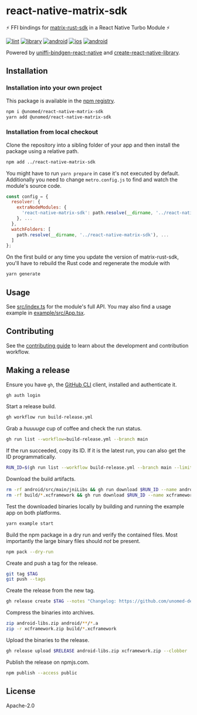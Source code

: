 # react-native-matrix-sdk

⚡️ FFI bindings for [matrix-rust-sdk] in a React Native Turbo Module ⚡️

[![lint](https://github.com/unomed-dev/react-native-matrix-sdk/actions/workflows/lint.yml/badge.svg)](https://github.com/unomed-dev/react-native-matrix-sdk/actions/workflows/lint.yml)
[![library](https://github.com/unomed-dev/react-native-matrix-sdk/actions/workflows/library.yml/badge.svg)](https://github.com/unomed-dev/react-native-matrix-sdk/actions/workflows/library.yml)
[![android](https://github.com/unomed-dev/react-native-matrix-sdk/actions/workflows/build-android.yml/badge.svg)](https://github.com/unomed-dev/react-native-matrix-sdk/actions/workflows/build-android.yml)
[![ios](https://github.com/unomed-dev/react-native-matrix-sdk/actions/workflows/build-ios.yml/badge.svg)](https://github.com/unomed-dev/react-native-matrix-sdk/actions/workflows/build-ios.yml)
[![android](https://github.com/unomed-dev/react-native-matrix-sdk/actions/workflows/build-release.yml/badge.svg)](https://github.com/unomed-dev/react-native-matrix-sdk/actions/workflows/build-release.yml)

Powered by [uniffi-bindgen-react-native] and [create-react-native-library].


## Installation

### Installation into your own project

This package is available in the [npm registry].

```sh
npm i @unomed/react-native-matrix-sdk
yarn add @unomed/react-native-matrix-sdk
```


### Installation from local checkout

Clone the repository into a sibling folder of your app and then install the package using
a relative path.

```sh
npm add ../react-native-matrix-sdk
```

You might have to run `yarn prepare` in case it's not executed by default. Additionally you
need to change `metro.config.js` to find and watch the module's source code.

```js
const config = {
  resolver: {
    extraNodeModules: {
      'react-native-matrix-sdk': path.resolve(__dirname, '../react-native-matrix-sdk'),
    }, ...
  },
  watchFolders: [
    path.resolve(__dirname, '../react-native-matrix-sdk'), ...
  ]
};
```

On the first build or any time you update the version of matrix-rust-sdk, you'll have
to rebuild the Rust code and regenerate the module with

```sh
yarn generate
```


## Usage

See [src/index.ts] for the module's full API. You may also find a usage example
in [example/src/App.tsx].


## Contributing

See the [contributing guide] to learn about the development and contribution workflow.


## Making a release

Ensure you have `gh`, the [GitHub CLI](https://cli.github.com/) client, installed and
authenticate it.

```sh
gh auth login
```

Start a release build.

```sh
gh workflow run build-release.yml
```

Grab a _huuuuge_ cup of coffee and check the run status.

```sh
gh run list --workflow=build-release.yml --branch main
```

If the run succeeded, copy its ID. If it is the latest run, you can also get the ID
programmatically.

```sh
RUN_ID=$(gh run list --workflow build-release.yml --branch main --limit 1 --json databaseId --jq ".[0].databaseId")
```

Download the build artifacts.

```sh
rm -rf android/src/main/jniLibs && gh run download $RUN_ID --name android-libs --dir android
rm -rf build/*.xcframework && gh run download $RUN_ID --name xcframework --dir build
```

Test the downloaded binaries locally by building and running the example app on
both platforms.

```sh
yarn example start
```

Build the npm package in a dry run and verify the contained files. Most importantly the
large binary files should *not* be present.

```sh
npm pack --dry-run
```

Create and push a tag for the release.

```sh
git tag $TAG
git push --tags
```

Create the release from the new tag.

```sh
gh release create $TAG --notes "Changelog: https://github.com/unomed-dev/react-native-matrix-sdk/compare/$PREVIOUS_TAG...$TAG"
```

Compress the binaries into archives.

```sh
zip android-libs.zip android/**/*.a
zip -r xcframework.zip build/*.xcframework
```

Upload the binaries to the release.

```sh
gh release upload $RELEASE android-libs.zip xcframework.zip --clobber
```

Publish the release on npmjs.com.

```sh
npm publish --access public
```


## License

Apache-2.0


[contributing guide]: CONTRIBUTING.md
[create-react-native-library]: https://github.com/callstack/react-native-builder-bob
[example/src/App.tsx]: example/src/App.tsx
[GitHub CLI]: https://cli.github.com/
[matrix-rust-sdk]: https://github.com/matrix-org/matrix-rust-sdk
[npm registry]: https://www.npmjs.com/package/@unomed/react-native-matrix-sdk
[src/index.ts]: src/index.ts
[uniffi-bindgen-react-native]: https://github.com/jhugman/uniffi-bindgen-react-native
